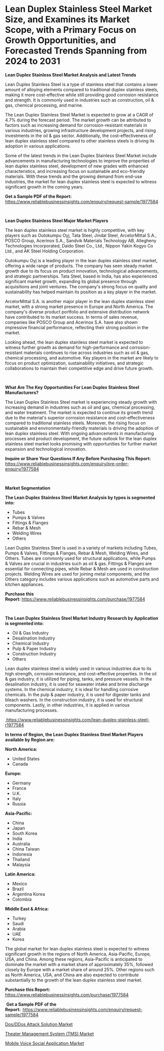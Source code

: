 <p><h1>Lean Duplex Stainless Steel Market Size, and Examines its Market Scope, with a Primary Focus on Growth Opportunities, and Forecasted Trends Spanning from 2024 to 2031</h1></p><p><strong>Lean Duplex Stainless Steel Market Analysis and Latest Trends</strong></p>
<p><p>Lean Duplex Stainless Steel is a type of stainless steel that contains a lower amount of alloying elements compared to traditional duplex stainless steels, making it more cost-effective while still providing good corrosion resistance and strength. It is commonly used in industries such as construction, oil & gas, chemical processing, and marine.</p><p>The Lean Duplex Stainless Steel Market is expected to grow at a CAGR of 4.7% during the forecast period. The market growth can be attributed to factors such as increasing demand for corrosion-resistant materials in various industries, growing infrastructure development projects, and rising investments in the oil & gas sector. Additionally, the cost-effectiveness of lean duplex stainless steel compared to other stainless steels is driving its adoption in various applications.</p><p>Some of the latest trends in the Lean Duplex Stainless Steel Market include advancements in manufacturing technologies to improve the properties of lean duplex stainless steel, development of new grades with enhanced characteristics, and increasing focus on sustainable and eco-friendly materials. With these trends and the growing demand from end-use industries, the market for lean duplex stainless steel is expected to witness significant growth in the coming years.</p></p>
<p><strong>Get a Sample PDF of the Report:&nbsp;</strong> <a href="https://www.reliablebusinessinsights.com/enquiry/request-sample/1977584">https://www.reliablebusinessinsights.com/enquiry/request-sample/1977584</a></p>
<p>&nbsp;</p>
<p><strong>Lean Duplex Stainless Steel Major Market Players</strong></p>
<p><p>The lean duplex stainless steel market is highly competitive, with key players such as Outokumpu Oyj, Tata Steel, Jindal Steel, ArcelorMittal S.A., POSCO Group, Acerinox S.A., Sandvik Materials Technology AB, Allegheny Technologies Incorporated, Daido Steel Co., Ltd., Nippon Yakin Kogyo Co Ltd., and AK Steel Holding Corporation.</p><p>Outokumpu Oyj is a leading player in the lean duplex stainless steel market, offering a wide range of products. The company has seen steady market growth due to its focus on product innovation, technological advancements, and strategic partnerships. Tata Steel, based in India, has also experienced significant market growth, expanding its global presence through acquisitions and joint ventures. The company's strong focus on quality and sustainability has helped maintain its position as a key player in the market.</p><p>ArcelorMittal S.A. is another major player in the lean duplex stainless steel market, with a strong market presence in Europe and North America. The company's diverse product portfolio and extensive distribution network have contributed to its market success. In terms of sales revenue, companies like POSCO Group and Acerinox S.A. have also shown impressive financial performance, reflecting their strong position in the market.</p><p>Looking ahead, the lean duplex stainless steel market is expected to witness further growth as demand for high-performance and corrosion-resistant materials continues to rise across industries such as oil & gas, chemical processing, and automotive. Key players in the market are likely to focus on product optimization, sustainability initiatives, and strategic collaborations to maintain their competitive edge and drive future growth.</p></p>
<p>&nbsp;</p>
<p><strong>What Are The Key Opportunities For Lean Duplex Stainless Steel Manufacturers?</strong></p>
<p><p>The Lean Duplex Stainless Steel market is experiencing steady growth with increasing demand in industries such as oil and gas, chemical processing, and water treatment. The market is expected to continue its growth trend due to the material's superior corrosion resistance and cost-effectiveness compared to traditional stainless steels. Moreover, the rising focus on sustainable and environmentally-friendly materials is driving the adoption of lean duplex stainless steel. With ongoing advancements in manufacturing processes and product development, the future outlook for the lean duplex stainless steel market looks promising with opportunities for further market expansion and technological innovation.</p></p>
<p><strong>Inquire or Share Your Questions If Any Before Purchasing This Report:</strong> <a href="https://www.reliablebusinessinsights.com/enquiry/pre-order-enquiry/1977584">https://www.reliablebusinessinsights.com/enquiry/pre-order-enquiry/1977584</a></p>
<p>&nbsp;</p>
<p><strong>Market Segmentation</strong></p>
<p><strong>The Lean Duplex Stainless Steel Market Analysis by types is segmented into:</strong></p>
<p><ul><li>Tubes</li><li>Pumps & Valves</li><li>Fittings & Flanges</li><li>Rebar & Mesh</li><li>Welding Wires</li><li>Others</li></ul></p>
<p><p>Lean Duplex Stainless Steel is used in a variety of markets including Tubes, Pumps & Valves, Fittings & Flanges, Rebar & Mesh, Welding Wires, and Others. Tubes are commonly used for structural applications, while Pumps & Valves are crucial in industries such as oil & gas. Fittings & Flanges are essential for connecting pipes, while Rebar & Mesh are used in construction projects. Welding Wires are used for joining metal components, and the Others category includes various applications such as automotive parts and kitchen appliances.</p></p>
<p><strong>Purchase this Report:&nbsp;</strong><a href="https://www.reliablebusinessinsights.com/purchase/1977584">https://www.reliablebusinessinsights.com/purchase/1977584</a></p>
<p>&nbsp;</p>
<p><strong>The Lean Duplex Stainless Steel Market Industry Research by Application is segmented into:</strong></p>
<p><ul><li>Oil & Gas Industry</li><li>Desalination Industry</li><li>Chemical Industry</li><li>Pulp & Paper Industry</li><li>Construction Industry</li><li>Others</li></ul></p>
<p><p>Lean duplex stainless steel is widely used in various industries due to its high strength, corrosion resistance, and cost-effective properties. In the oil & gas industry, it is utilized for piping, tanks, and pressure vessels. In the desalination industry, it is used for seawater intake and brine discharge systems. In the chemical industry, it is ideal for handling corrosive chemicals. In the pulp & paper industry, it is used for digester tanks and bleach washers. In the construction industry, it is used for structural components. Lastly, in other industries, it is applied in various manufacturing processes.</p></p>
<p><a href="https://www.reliablebusinessinsights.com/lean-duplex-stainless-steel-r1977584">&nbsp;https://www.reliablebusinessinsights.com/lean-duplex-stainless-steel-r1977584</a></p>
<p><strong>In terms of Region, the Lean Duplex Stainless Steel Market Players available by Region are:</strong></p>
<p>
    <p> <strong> North America: </strong>
        <ul>
            <li>United States</li>
            <li>Canada</li>
        </ul>
        </p> 
    <p> <strong> Europe: </strong>
        <ul>
            <li>Germany</li>
            <li>France</li>
            <li>U.K.</li>
            <li>Italy</li>
            <li>Russia</li>
        </ul>
        </p> 
    <p> <strong> Asia-Pacific: </strong>
        <ul>
            <li>China</li>
            <li>Japan</li>
            <li>South Korea</li>
            <li>India</li>
            <li>Australia</li>
            <li>China Taiwan</li>
            <li>Indonesia</li>
            <li>Thailand</li>
            <li>Malaysia</li>
        </ul>
        </p> 
    <p> <strong> Latin America: </strong>
        <ul>
            <li>Mexico</li>
            <li>Brazil</li>
            <li>Argentina Korea</li>
            <li>Colombia</li>
        </ul>
        </p> 
    <p> <strong> Middle East & Africa: </strong>
        <ul>
            <li>Turkey</li>
            <li>Saudi</li>
            <li>Arabia</li>
            <li>UAE</li>
            <li>Korea</li>
        </ul>
    </p>
    </p>
<p><p>The global market for lean duplex stainless steel is expected to witness significant growth in the regions of North America, Asia-Pacific, Europe, USA, and China. Among these regions, Asia-Pacific is anticipated to dominate the market with a market share of approximately 35%, followed closely by Europe with a market share of around 25%. Other regions such as North America, USA, and China are also expected to contribute substantially to the growth of the lean duplex stainless steel market.</p></p>
<p><strong>Purchase this Report: </strong><a href="https://www.reliablebusinessinsights.com/purchase/1977584">https://www.reliablebusinessinsights.com/purchase/1977584</a></p>
<p>&nbsp;<strong>Get a Sample PDF of the Report:&nbsp;&nbsp;</strong><a href="https://www.reliablebusinessinsights.com/enquiry/request-sample/1977584">https://www.reliablebusinessinsights.com/enquiry/request-sample/1977584</a></p>
<p><strong></strong></p>
<p><p><a href="https://github.com/ajiariaa/Market-Research-Report-List-1/blob/main/dosddos-attack-solution-market.md">Dos/DDos Attack Solution Market</a></p><p><a href="https://github.com/niyotibauri9/Market-Research-Report-List-1/blob/main/theater-management-system-tms-market.md">Theater Management System (TMS) Market</a></p><p><a href="https://github.com/sofayahoo2023/Market-Research-Report-List-5/blob/main/mobile-voice-social-application-market.md">Mobile Voice Social Application Market</a></p></p>